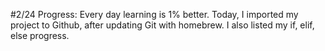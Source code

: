 #2/24 Progress: Every day learning is 1% better. Today, I imported my project to Github, after updating Git with homebrew. I also listed my if, elif, else progress.

